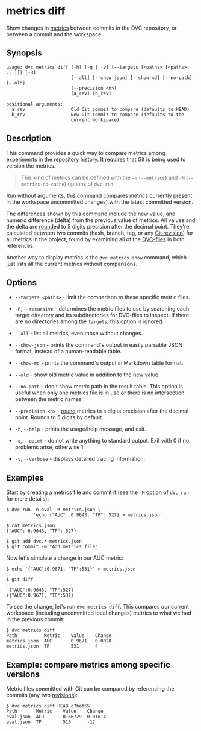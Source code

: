 # metrics diff

Show changes in [metrics](/doc/command-reference/metrics) between commits in the
<abbr>DVC repository</abbr>, or between a commit and the <abbr>workspace</abbr>.

## Synopsis

```usage
usage: dvc metrics diff [-h] [-q | -v] [--targets [<paths> [<paths> ...]]] [-R]
                        [--all] [--show-json] [--show-md] [--no-path] [--old]
                        [--precision <n>]
                        [a_rev] [b_rev]

positional arguments:
  a_rev                 Old Git commit to compare (defaults to HEAD)
  b_rev                 New Git commit to compare (defaults to the
                        current workspace)
```

## Description

This command provides a quick way to compare metrics among experiments in the
repository history. It requires that Git is being used to version the metrics.

> This kind of metrics can be defined with the `-m` (`--metrics`) and `-M`
> (`--metrics-no-cache`) options of `dvc run`.

Run without arguments, this command compares metrics currently present in the
<abbr>workspace</abbr> uncommitted changes) with the latest committed version.

The differences shown by this command include the new value, and numeric
difference (delta) from the previous value of metrics. All values and the delta
are [round](https://docs.python.org/3/library/functions.html#round)ed to 5
digits precision after the decimal point. They're calculated between two commits
(hash, branch, tag, or any [Git revision](https://git-scm.com/docs/revisions))
for all metrics in the <abbr>project</abbr>, found by examining all of the
[DVC-files](/doc/user-guide/dvc-files-and-directories) in both references.

Another way to display metrics is the `dvc metrics show` command, which just
lists all the current metrics without comparisons.

## Options

- `--targets <paths>` - limit the comparison to these specific metric files.

- `-R`, `--recursive` - determines the metric files to use by searching each
  target directory and its subdirectories for DVC-files to inspect. If there are
  no directories among the `targets`, this option is ignored.

- `--all` - list all metrics, even those without changes.

- `--show-json` - prints the command's output in easily parsable JSON format,
  instead of a human-readable table.

- `--show-md` - prints the command's output in Markdown table format.

- `--old` - show old metric value in addition to the new value.

- `--no-path` - don't show metric path in the result table. This option is
  useful when only one metrics file is in use or there is no intersection
  between the metric names.

- `--precision <n>` -
  [round](https://docs.python.org/3/library/functions.html#round) metrics to `n`
  digits precision after the decimal point. Rounds to 5 digits by default.

- `-h`, `--help` - prints the usage/help message, and exit.

- `-q`, `--quiet` - do not write anything to standard output. Exit with 0 if no
  problems arise, otherwise 1.

- `-v`, `--verbose` - displays detailed tracing information.

## Examples

Start by creating a metrics file and commit it (see the `-M` option of `dvc run`
for more details):

```dvc
$ dvc run -n eval -M metrics.json \
          'echo {"AUC": 0.9643, "TP": 527} > metrics.json'

$ cat metrics.json
{"AUC": 0.9643, "TP": 527}

$ git add dvc.* metrics.json
$ git commit -m "Add metrics file"
```

Now let's simulate a change in our AUC metric:

```dvc
$ echo '{"AUC":0.9671, "TP":531}' > metrics.json

$ git diff
...
-{"AUC":0.9643, "TP":527}
+{"AUC":0.9671, "TP":531}
```

To see the change, let's run `dvc metrics diff`. This compares our current
<abbr>workspace</abbr> (including uncommitted local changes) metrics to what we
had in the previous commit:

```dvc
$ dvc metrics diff
Path          Metric    Value    Change
metrics.json  AUC       0.9671   0.0028
metrics.json  TP        531      4
```

## Example: compare metrics among specific versions

Metric files committed with Git can be compared by referencing the commits (any
two [revisions](https://git-scm.com/docs/revisions)):

```dvc
$ dvc metrics diff HEAD c7bef55
Path       Metric    Value    Change
eval.json  ACU       0.66729  0.01614
eval.json  TP        516      -12
```
